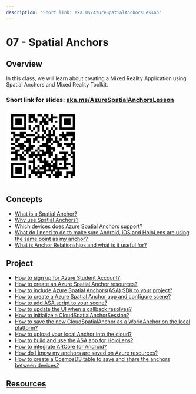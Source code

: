 ```yaml
---
description: 'Short link: aka.ms/AzureSpatialAnchorsLesson'
---
```


# 07 - Spatial Anchors

## Overview

In this class, we will learn about creating a Mixed Reality Application using Spatial Anchors and Mixed Reality Toolkit.&#x20;

### Short link for slides: [aka.ms/AzureSpatialAnchorsLesson](https://aka.ms/AzureSpatialAnchorsLesson)

![Spatial Anchors Lesson Link](../../.gitbook/assets/spatialanchorsqr.png)

###

## Concepts

* [What is a Spatial Anchor?](concepts/what-is-a-spatial-anchor.md)
* [Why use Spatial Anchors? ](concepts/why-use-spatial-anchors.md)
* [Which devices does Azure Spatial Anchors support?](concepts/which-devices-does-azure-spatial-anchors-support.md)
* [What do I need to do to make sure Android, iOS and HoloLens are using the same point as my anchor?](concepts/what-do-i-need-to-do-to-make-sure-android-ios-and-hololens-are-using-the-same-point-as-my-anchor.md)
* [What is Anchor Relationships and what is it useful for?](concepts/what-is-anchor-relationships-and-what-is-it-useful-for.md)

## Project

* [How to sign up for Azure Student Account?](project/how-to-sign-up-for-azure-student-account.md)
* [How to create an Azure Spatial Anchor resources?](project/how-to-create-an-azure-spatial-anchor-resources.md)
* [How to include Azure Spatial Anchors(ASA) SDK to your project?](project/how-to-include-azure-spatial-anchors-asa-sdk-to-your-project.md)
* [How to create a Azure Spatial Anchor app and configure scene?](project/how-to-create-an-azure-spatial-anchor-app-and-configure-a-scene.md)
* [How to add ASA script to your scene?](project/how-to-add-asa-script-to-your-scene.md)
* [How to update the UI when a callback resolves?](project/how-to-update-the-ui-when-a-callback-resolves.md)
* [How to initialize a CloudSpatialAnchorSession?](project/how-to-initialize-a-cloudspatialanchorsession.md)
* [How to save the new CloudSpatialAnchor as a WorldAnchor on the local platform?](project/how-to-save-the-new-cloudspatialanchor-as-a-worldanchor-on-the-local-platform.md)
* [How to upload your local Anchor into the cloud?](project/how-to-upload-your-local-anchor-into-the-cloud.md)
* [How to build and use the ASA app for HoloLens?](project/how-to-build-and-use-the-asa-app-for-hololens.md)
* [How to integrate ARCore for Android?](broken-reference)
* [How do I know my anchors are saved on Azure resources?](project/how-do-i-know-my-anchors-are-saved-on-azure-resources.md)
* [How to create a CosmosDB table to save and share the anchors between devices?](project/how-to-create-a-cosmosdb-table-to-save-and-share-the-anchors-between-devices.md)

## [Resources](asa-resources.md)

